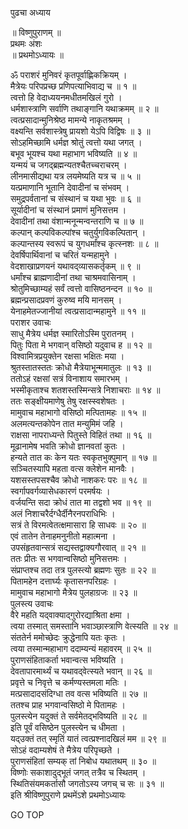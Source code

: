 पुढचा अध्याय  
  
॥ विष्णुपुराणम् ॥  
प्रथमः अंशः  
॥ प्रथमोऽध्यायः ॥  
  
ॐ पराशरं मुनिवरं कृतपूर्वाह्णिकक्रियम् ।  
मैत्रेयः परिपप्रच्छ प्रणिपत्याभिवाद्य च ॥ १ ॥  
त्वत्तो हि वेदाध्ययनमधीतमखिलं गुरो ।  
धर्मशास्त्राणि सर्वाणि तथाङ्‌गानि यथाक्रमम् ॥ २ ॥  
त्वत्प्रसादान्मुनिश्रेष्ठ मामन्ये नाकृतश्रमम् ।  
वक्ष्यन्ति सर्वशास्त्रेषु प्रायशो येऽपि विद्विषः ॥ ३ ॥  
सोऽहमिच्छामि धर्मज्ञ श्रोतुं त्वत्तो यथा जगत् ।  
बभूव भूयश्च यथा महाभाग भविष्यति ॥ ४ ॥  
यन्मयं च जगद्‌ब्रह्मन्यतश्चैतच्चराचरम् ।  
लीनमासीद्यथा यत्र लयमेष्यति यत्र च ॥ ५ ॥  
यत्प्रमाणानि भूतानि देवादीनां च संभवम् ।  
समुद्रपर्वतानां च संस्थानं च यथा भुवः ॥ ६ ॥  
सूर्यादीनां च संस्थानं प्रमाणं मुनिसत्तम ।  
देवादीनां तथा वंशान्मनून्मन्वन्तराणि च ॥ ७ ॥  
कल्पान् कल्पविकल्पांश्च चतुर्युगविकल्पितान् ।  
कल्पान्तस्य स्वरूपं च युगधर्मांश्च कृत्स्नशः ॥ ८ ॥  
देवर्षिपार्थिवानां च चरितं यन्महामुने ।  
वेदशाखाप्रणयनं यथावद्‌व्यासकर्तृकम् ॥ ९ ॥  
धर्मांश्च ब्राह्मणादीनां तथा चाश्रमवासिनाम् ।  
श्रोतुमिच्छाम्यहं सर्वं त्वत्तो वासिष्ठनन्दन ॥ १० ॥  
ब्रह्मन्प्रसादप्रवणं कुरुष्व मयि मानसम् ।  
येनाहमेतज्जानीयां त्वत्प्रसादान्महामुने ॥ ११ ॥  
पराशर उवाचः  
साधु मैत्रेय धर्मज्ञ स्मारितोऽस्मि पुरातनम् ।  
पितुः पिता मे भगवान् वसिष्ठो यदुवाच ह ॥ १२ ॥  
विश्वामित्रप्रयुक्तेन रक्षसा भक्षितः मया ।  
श्रुतस्तातस्ततः क्रोधो मैत्रेयाभून्ममातुलः ॥ १३ ॥  
ततोऽहं रक्षसां सत्रं विनाशाय समारभम् ।  
भस्मीकृताश्च शतशस्तस्मिन्सत्रे निशाचराः ॥ १४ ॥  
ततः सङ्क्षीयमाणेषु तेषु रक्षस्स्वशेषतः ।  
मामुवाच महाभागो वसिष्ठो मत्पितामहः ॥ १५ ॥  
अलमत्यन्तकोपेन तात मन्युमिमं जहि ।  
राक्षसा नापराध्यन्ते पितुस्ते विहितं तथा ॥ १६ ॥  
मूढानामेष भवति क्रोधो ज्ञानवतां कुतः ।  
हन्यते तात कः केन यतः स्वकृतभुक्पुमान् ॥ १७ ॥  
सञ्चितस्यापि महता वत्स क्लेशेन मानवैः ।  
यशसस्तपसश्चैव क्रोधो नाशकरः परः ॥ १८ ॥  
स्वर्गापवर्गव्यासेधकारणं परमर्षयः ।  
वर्जयन्ति सदा क्रोधं तात मा तद्वशो भव ॥ १९ ॥  
अलं निशाचरैर्दग्धैर्दीनैरनपराधिभिः ।  
सत्रं ते विरमत्वेतत्क्षमासारा हि साधवः ॥ २० ॥  
एवं तातेन तेनाहमनुनीतो महात्मना ।  
उपसंहृतवान्सत्रं सद्यस्तद्वाक्यगौरवात् ॥ २१ ॥  
ततः प्रीतः स भगवान्वसिष्ठो मुनिसत्तमः ।  
संप्राप्तश्च तदा तत्र पुलस्त्यो ब्रह्मणः सुतः ॥ २२ ॥  
पितामहेन दत्तार्घ्यः कृतासनपरिग्रहः ।  
मामुवाच महाभागो मैत्रेय पुलहाग्रजः ॥ २३ ॥  
पुलस्त्य उवाचः  
वैरे महति यद्‌वाक्याद्‌गुरोरद्याश्रिता क्षमा ।  
त्वया तस्मात् समस्तानि भवाञ्छास्त्राणि वेत्स्यति ॥ २४ ॥  
संततेर्न ममोच्छेदः क्रुद्धेनापि यतः कृतः ।  
त्वया तस्मान्महाभाग ददाम्यन्यं महावरम् ॥ २५ ॥  
पुराणसंहिताकर्ता भवान्वत्स भविष्यति ।  
देवतापारमार्थ्यं च यथावद्‌वेत्स्यते भवान् ॥ २६ ॥  
प्रवृत्ते च निवृत्ते च कर्मण्यस्तमला मतिः ।  
मत्प्रसादादसंदिग्धा तव वत्स भविष्यति ॥ २७ ॥  
ततश्च प्राह भगवान्वसिष्ठो मे पितामहः ।  
पुलस्त्येन यदुक्तं ते सर्वमेतद्‌भविष्यति ॥ २८ ॥  
इति पूर्वं वसिष्ठेन पुलस्त्येन च धीमता ।  
यद्‌उक्तं तत् स्मृतिं यातं त्वत्प्रश्नादखिलं मम ॥ २९ ॥  
सोऽहं वदाम्यशेषं ते मैत्रेय परिपृच्छते ।  
पुराणसंहितां सम्यक् तां निबोध यथातथम् ॥ ३० ॥  
विष्णोः सकाशादुद्भूतं जगत् तत्रैव च स्थितम् ।  
स्थितिसंयमकर्तासौ जगतोऽस्य जगच् च सः ॥ ३१ ॥  
इति श्रीविष्णुपुराणे प्रथमेंऽशे प्रथमोऽध्यायः  
  
  
  
  
GO TOP
